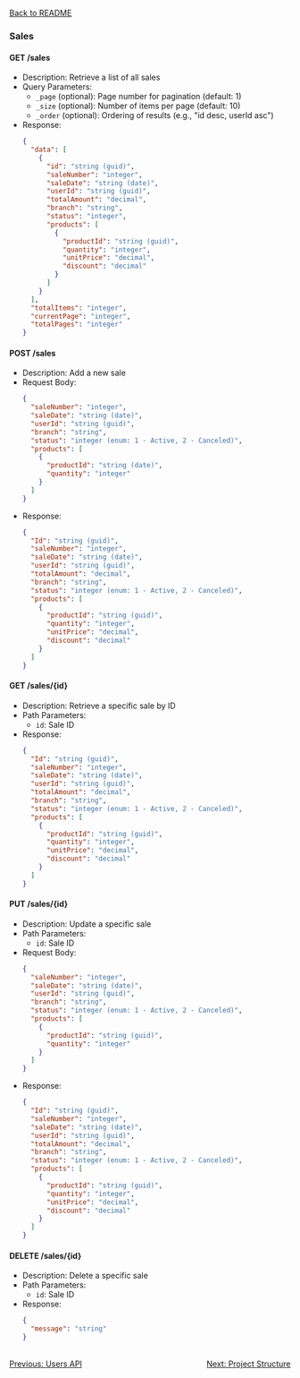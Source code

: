 [Back to README](../README.md)

### Sales

#### GET /sales
- Description: Retrieve a list of all sales
- Query Parameters:
  - `_page` (optional): Page number for pagination (default: 1)
  - `_size` (optional): Number of items per page (default: 10)
  - `_order` (optional): Ordering of results (e.g., "id desc, userId asc")
- Response: 
  ```json
  {
    "data": [
      {
        "id": "string (guid)",
        "saleNumber": "integer",
        "saleDate": "string (date)",
        "userId": "string (guid)",
        "totalAmount": "decimal",
        "branch": "string",
        "status": "integer",
        "products": [
          {
            "productId": "string (guid)",
            "quantity": "integer",
            "unitPrice": "decimal",
            "discount": "decimal"
          }
        ]
      }
    ],
    "totalItems": "integer",
    "currentPage": "integer",
    "totalPages": "integer"
  }
  ```

#### POST /sales
- Description: Add a new sale
- Request Body:
  ```json
  {
    "saleNumber": "integer",
    "saleDate": "string (date)",
    "userId": "string (guid)",
    "branch": "string",
    "status": "integer (enum: 1 - Active, 2 - Canceled)",
    "products": [
      {
        "productId": "string (date)",
        "quantity": "integer"
      }
    ]
  }
  ```
- Response: 
  ```json
  {
    "Id": "string (guid)",
    "saleNumber": "integer",
    "saleDate": "string (date)",
    "userId": "string (guid)",
    "totalAmount": "decimal",
    "branch": "string",
    "status": "integer (enum: 1 - Active, 2 - Canceled)",
    "products": [
      {
        "productId": "string (guid)",
        "quantity": "integer",
        "unitPrice": "decimal",
        "discount": "decimal"
      }
    ]
  }
  ```

#### GET /sales/{id}
- Description: Retrieve a specific sale by ID
- Path Parameters:
  - `id`: Sale ID
- Response: 
  ```json
  {
    "Id": "string (guid)",
    "saleNumber": "integer",
    "saleDate": "string (date)",
    "userId": "string (guid)",
    "totalAmount": "decimal",
    "branch": "string",
    "status": "integer (enum: 1 - Active, 2 - Canceled)",
    "products": [
      {
        "productId": "string (guid)",
        "quantity": "integer",
        "unitPrice": "decimal",
        "discount": "decimal"
      }
    ]
  }
  ```

#### PUT /sales/{id}
- Description: Update a specific sale
- Path Parameters:
  - `id`: Sale ID
- Request Body:
  ```json
  {
    "saleNumber": "integer",
    "saleDate": "string (date)",
    "userId": "string (guid)",
    "branch": "string",
    "status": "integer (enum: 1 - Active, 2 - Canceled)",
    "products": [
      {
        "productId": "string (guid)",
        "quantity": "integer"
      }
    ]
  }
  ```
- Response: 
  ```json
  {
    "Id": "string (guid)",
    "saleNumber": "integer",
    "saleDate": "string (date)",
    "userId": "string (guid)",
    "totalAmount": "decimal",
    "branch": "string",
    "status": "integer (enum: 1 - Active, 2 - Canceled)",
    "products": [
      {
        "productId": "string (guid)",
        "quantity": "integer",
        "unitPrice": "decimal",
        "discount": "decimal"
      }
    ]
  }
  ```

#### DELETE /sales/{id}
- Description: Delete a specific sale
- Path Parameters:
  - `id`: Sale ID
- Response: 
  ```json
  {
    "message": "string"
  }
  ```


<br>
<div style="display: flex; justify-content: space-between;">
  <a href="./users-api.md">Previous: Users API</a>
  <a href="./project-structure.md">Next: Project Structure</a>
</div>